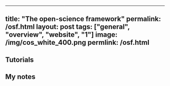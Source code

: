 ---
title: "The open-science framework"
permalink: /osf.html
layout: post
tags: ["general", "overview", "website", "1"]
image: /img/cos_white_400.png
permlink: /osf.html
-----


## Tutorials

## My notes